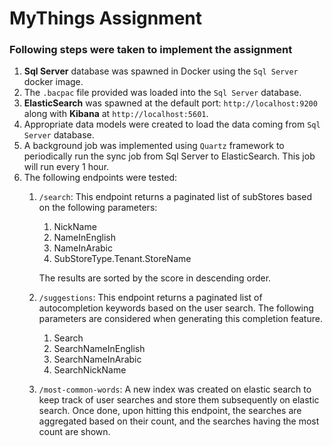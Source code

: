 # MyThings Assignment

### Following steps were taken to implement the assignment

1. **Sql Server** database was spawned in Docker using the `Sql Server` docker image. 
2. The `.bacpac` file provided was loaded into the `Sql Server` database.
3. **ElasticSearch** was spawned at the default port: `http://localhost:9200` along with **Kibana** at `http://localhost:5601`.
4. Appropriate data models were created to load the data coming from `Sql Server` database.
5. A background job was implemented using `Quartz` framework to periodically run the sync job from Sql Server to ElasticSearch. This job will run every 1 hour.
6. The following endpoints were tested:
    1. `/search`: This endpoint returns a paginated list of subStores based on the following parameters: 
       1. NickName
       2. NameInEnglish
       3. NameInArabic
       4. SubStoreType.Tenant.StoreName
       
        The results are sorted by the score in descending order.
    2. `/suggestions`: This endpoint returns a paginated list of autocompletion keywords based on the user search. The following parameters are considered when generating this completion feature.
       1. Search
       2. SearchNameInEnglish
       3. SearchNameInArabic
       4. SearchNickName
    3. `/most-common-words`: A new index was created on elastic search to keep track of user searches and store them subsequently on elastic search. Once done,
        upon hitting this endpoint, the searches are aggregated based on their count, and the searches having the most count are shown.